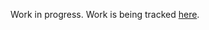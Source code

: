 
Work in progress.
Work is being tracked 
[here](https://bugzilla.mozilla.org/show_bug.cgi?id=1364171).
